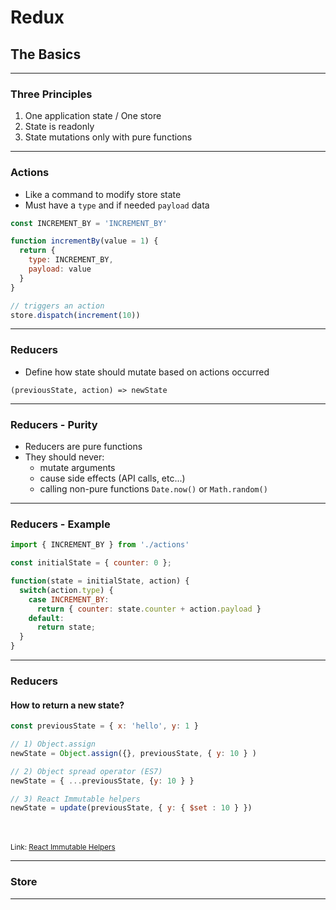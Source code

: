 <!-- .slide: data-background="img/background-orange-orig.jpg" -->

# Redux
## The Basics

---

### Three Principles
1. One application state / One store
1. State is readonly
1. State mutations only with pure functions

---

### Actions
- Like a command to modify store state
- Must have a `type` and if needed `payload` data


```javascript
const INCREMENT_BY = 'INCREMENT_BY'

function incrementBy(value = 1) {
  return {
    type: INCREMENT_BY,
    payload: value
  }
}

// triggers an action
store.dispatch(increment(10))

```

---

### Reducers
- Define how state should mutate based on actions occurred

`(previousState, action) => newState`

---

### Reducers - Purity
- Reducers are pure functions
- They should never:
  - mutate arguments
  - cause side effects (API calls, etc...)
  - calling non-pure functions `Date.now()` or `Math.random()`

---

### Reducers - Example
```javascript
import { INCREMENT_BY } from './actions'

const initialState = { counter: 0 };

function(state = initialState, action) {
  switch(action.type) {
    case INCREMENT_BY:
      return { counter: state.counter + action.payload }
    default:
      return state;
  }
}

```
---


### Reducers
#### How to return a new state?

```javascript
const previousState = { x: 'hello', y: 1 }

// 1) Object.assign
newState = Object.assign({}, previousState, { y: 10 } )

// 2) Object spread operator (ES7)
newState = { ...previousState, {y: 10 } }

// 3) React Immutable helpers
newState = update(previousState, { y: { $set : 10 } })

```
<br><br>
<small>Link: [React Immutable Helpers](https://facebook.github.io/react/docs/update.html)</small>

---

### Store




---

